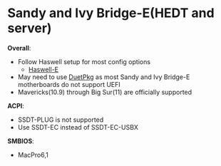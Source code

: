 # Sandy and Ivy Bridge-E(HEDT and server)

**Overall**:

* Follow Haswell setup for most config options
  * [Haswell-E](/config-HEDT/haswell-e.md)
* May need to use [DuetPkg](/extras/legacy.md) as most Sandy and Ivy Bridge-E motherboards do not support UEFI
* Mavericks(10.9) through Big Sur(11) are officially supported

**ACPI**:

* SSDT-PLUG is not supported
* Use SSDT-EC instead of SSDT-EC-USBX

**SMBIOS**:

* MacPro6,1
